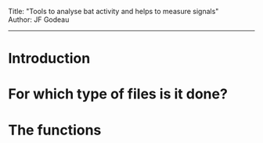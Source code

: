 Title: "Tools to analyse bat activity and helps to measure signals"  
Author: JF Godeau  

---

# Introduction  

# For which type of files is it done?  

# The functions  

